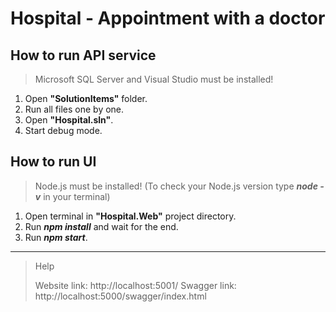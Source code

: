 # Hospital - Appointment with a doctor


## How to run API service

> Microsoft SQL Server and Visual Studio must be installed!

1. Open **"SolutionItems"** folder.
2. Run all files one by one.
3. Open **"Hospital.sln"**.
4. Start debug mode.


## How to run UI

> Node.js must be installed! (To check your Node.js version type ***node -v*** in your terminal)

1. Open terminal in **"Hospital.Web"** project directory.
2. Run ***npm install*** and wait for the end.
3. Run ***npm start***.

---


> Help
>
> Website link: http://localhost:5001/
> Swagger link: http://localhost:5000/swagger/index.html